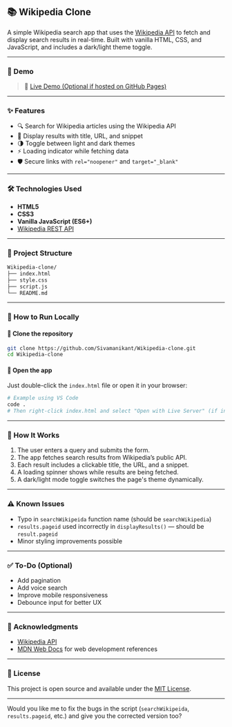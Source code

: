## 📚 Wikipedia Clone

A simple Wikipedia search app that uses the [Wikipedia API](https://www.mediawiki.org/wiki/API:Main_page) to fetch and display search results in real-time. Built with vanilla HTML, CSS, and JavaScript, and includes a dark/light theme toggle.

---

### 🚀 Demo

> 🔗 [Live Demo (Optional if hosted on GitHub Pages)](https://your-username.github.io/Wikipedia-clone)

---

### ✨ Features

* 🔍 Search for Wikipedia articles using the Wikipedia API
* 📄 Display results with title, URL, and snippet
* 🌗 Toggle between light and dark themes
* ⚡ Loading indicator while fetching data
* 🛡️ Secure links with `rel="noopener"` and `target="_blank"`

---

### 🛠️ Technologies Used

* **HTML5**
* **CSS3**
* **Vanilla JavaScript (ES6+)**
* [Wikipedia REST API](https://en.wikipedia.org/w/api.php)

---

### 📁 Project Structure

```bash
Wikipedia-clone/
├── index.html
├── style.css
├── script.js
└── README.md
```

---

### 🧪 How to Run Locally

#### 🔁 Clone the repository

```bash
git clone https://github.com/Sivamanikant/Wikipedia-clone.git
cd Wikipedia-clone
```

#### 🧰 Open the app

Just double-click the `index.html` file or open it in your browser:

```bash
# Example using VS Code
code .
# Then right-click index.html and select "Open with Live Server" (if installed)
```

---

### 🧠 How It Works

1. The user enters a query and submits the form.
2. The app fetches search results from Wikipedia’s public API.
3. Each result includes a clickable title, the URL, and a snippet.
4. A loading spinner shows while results are being fetched.
5. A dark/light mode toggle switches the page's theme dynamically.

---

### ⚠️ Known Issues

* Typo in `searchWikipeida` function name (should be `searchWikipedia`)
* `results.pageid` used incorrectly in `displayResults()` — should be `result.pageid`
* Minor styling improvements possible

---

### ✅ To-Do (Optional)

* Add pagination
* Add voice search
* Improve mobile responsiveness
* Debounce input for better UX

---

### 🙌 Acknowledgments

* [Wikipedia API](https://www.mediawiki.org/wiki/API:Main_page)
* [MDN Web Docs](https://developer.mozilla.org/) for web development references

---

### 📄 License

This project is open source and available under the [MIT License](LICENSE).

---

Would you like me to fix the bugs in the script (`searchWikipeida`, `results.pageid`, etc.) and give you the corrected version too?
